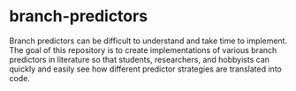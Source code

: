 # branch-predictors
Branch predictors can be difficult to understand and take time to implement. The goal of this repository is to create implementations of various branch predictors in literature so that students, researchers, and hobbyists can quickly and easily see how different predictor strategies are translated into code. 
